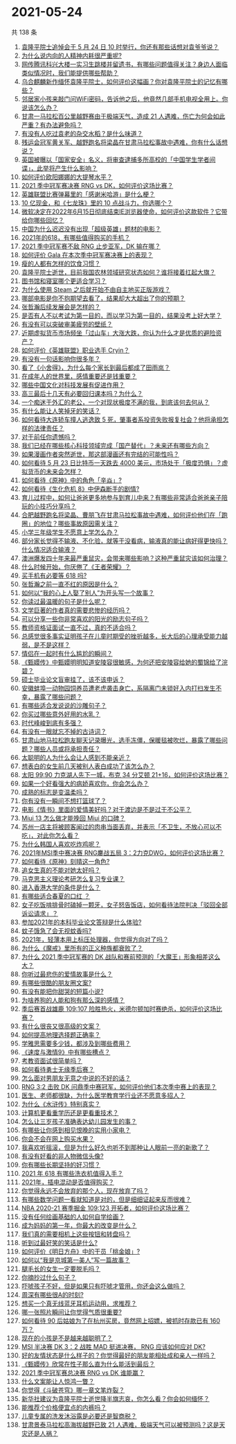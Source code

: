 # 2021-05-24

共 138 条

<!-- BEGIN -->
<!-- 最后更新时间 Mon May 24 2021 15:14:53 GMT+0800 (China Standard Time) -->

1. [袁隆平院士追悼会于 5 月 24 日 10
   时举行，你还有那些话想对袁爷爷说？](https://www.zhihu.com/question/461057842)
2. [为什么说内向的人精神内耗很严重呢?](https://www.zhihu.com/question/438833344)
3. [网传腾讯科兴大楼一实习生跳楼并留遗书，有哪些问题值得关注？身边人面临类似情况时，我们能提供哪些帮助？](https://www.zhihu.com/question/460897836)
4. [乌合麒麟新作缅怀袁隆平院士，如何评价这幅画？你对袁隆平院士的记忆有哪些？](https://www.zhihu.com/question/460974262)
5. [邻居家小孩来敲门问WiFi密码，告诉他之后，他竟然几部手机电视全用上。你说该怎么办？](https://www.zhihu.com/question/331281360)
6. [甘肃一马拉松百公里越野赛由于极端天气，造成 21
   人遇难，伤亡为何会如此严重？有办法避免吗？](https://www.zhihu.com/question/460921357)
7. [有没有人吃过袁老的杂交水稻？是什么味道？](https://www.zhihu.com/question/387581217)
8. [残运会冠军黄关军、越野跑名将梁晶在甘肃马拉松事故中遇难，你有什么话想说？](https://www.zhihu.com/question/460968811)
9. [英国被曝以「国家安全」名义，将审查逮捕多所高校的「中国学生学者间谍」，此举将产生什么影响？](https://www.zhihu.com/question/461115877)
10. [如何评价欧阳娜娜的大提琴水平？](https://www.zhihu.com/question/24905791)
11. [2021 季中冠军赛决赛 RNG vs DK，如何评价这场比赛？](https://www.zhihu.com/question/461037428)
12. [英雄联盟比赛弹幕里的「感谢米哈游」是什么梗？](https://www.zhihu.com/question/459465233)
13. [10 亿现金，和《七龙珠》里的 10 点战斗力，你选哪个？](https://www.zhihu.com/question/460173231)
14. [微软决定在2022年6月15日彻底结束IE浏览器使命，如何评价这款软件？它带给你哪些回忆？](https://www.zhihu.com/question/460468482)
15. [中国为什么迟迟没有出现「超级英雄」题材的电影？](https://www.zhihu.com/question/55011793)
16. [2021年的618，有哪些值得购买的手机？](https://www.zhihu.com/question/454621420)
17. [2021 季中冠军赛不敌 RNG 止步亚军，DK 输在哪？](https://www.zhihu.com/question/461080204)
18. [如何评价 Gala 在本次季中冠军赛决赛上的表现？](https://www.zhihu.com/question/461058033)
19. [瘦的人都有怎样的饮食习惯？](https://www.zhihu.com/question/297324329)
20. [袁隆平院士逝世，目前我国农林领域研究状态如何？谁将接着扛起大旗？](https://www.zhihu.com/question/460815298)
21. [图书馆和寝室哪个更适合学习？](https://www.zhihu.com/question/459749773)
22. [为什么使用 Steam 之后就开始不由自主地买正版游戏？](https://www.zhihu.com/question/40689356)
23. [哪部电影是你不抱期望去看了，结果却大大超出了你的预期？](https://www.zhihu.com/question/459734628)
24. [张哲瀚后续发展会是怎样的？](https://www.zhihu.com/question/453445712)
25. [是否有人不以考试为第一目的，而以学习为第一目的，结果没考上好大学？](https://www.zhihu.com/question/460572682)
26. [有没有可以突破审美疲劳的壁纸？](https://www.zhihu.com/question/450376556)
27. [近期虚拟货币市场频坐「过山车」大涨大跌，你认为什么才是优质的避险资产？](https://www.zhihu.com/question/460590045)
28. [如何评价《英雄联盟》职业选手 Cryin？](https://www.zhihu.com/question/314822598)
29. [有没有一句话影响你很多年？](https://www.zhihu.com/question/362280797)
30. [看了《小舍得》，为什么每个家长到最后都成了田雨岚？](https://www.zhihu.com/question/459006239)
31. [在成年人的世界里，感情重要还是钱重要？](https://www.zhihu.com/question/458799033)
32. [哪些中国文化对科技发展有促进作用？](https://www.zhihu.com/question/460009331)
33. [高三最后十几天有必要回归课本吗？为什么？](https://www.zhihu.com/question/460030488)
34. [一个痴迷于外汇的老公，一个对现状极度不满的我，到底该何去何从？](https://www.zhihu.com/question/455928330)
35. [有什么能让人笑掉牙的笑话？](https://www.zhihu.com/question/456478123)
36. [如何看待大连轿车撞人逃逸致 5
    死，肇事者系投资失败报复社会？他将承担怎样的法律责任？](https://www.zhihu.com/question/460975066)
37. [对于前任你遗憾吗？](https://www.zhihu.com/question/433468613)
38. [我们已经在哪些核心科技领域完成「国产替代」？未来还有哪些方向？](https://www.zhihu.com/question/459893257)
39. [如果漫画作者突然逝世，那这部漫画还有完结的可能性吗？](https://www.zhihu.com/question/460464213)
40. [如何看待 5 月 23 日比特币一天跌去 4000
    美元，市场处于「极度恐惧」？虚拟货币的未来会怎样？](https://www.zhihu.com/question/461095932)
41. [如何看待《原神》中的角色「辛焱」?](https://www.zhihu.com/question/460105419)
42. [如何看待《生化危机 8》中伊森断手的剧情?](https://www.zhihu.com/question/458175918)
43. [育儿过程中，如何让爸爸更多地参与到育儿中来？有哪些非常适合爸爸亲子陪玩的小技巧分享吗？](https://www.zhihu.com/question/460025389)
44. [合肥越野跑名将梁晶、曹朋飞在甘肃马拉松事故中遇难，如何评价他们在「跑圈」的地位？哪些事故原因需关注？](https://www.zhihu.com/question/461006549)
45. [小学三年级学生不愿意上学怎么办？](https://www.zhihu.com/question/294090819)
46. [部分家长觉得不输液、不化验，就等于没看病，输液真的能让病好得更快吗？什么情况适合输液？](https://www.zhihu.com/question/458588694)
47. [澳洲爆发四十年来最严重鼠灾，会带来哪些影响？这种严重鼠灾该如何治理？](https://www.zhihu.com/question/460691340)
48. [什么时候开始，你厌倦了《王者荣耀》？](https://www.zhihu.com/question/459401567)
49. [买手机有必要等 618 吗?](https://www.zhihu.com/question/457283212)
50. [张哲瀚之前一直不红的原因是什么？](https://www.zhihu.com/question/460716232)
51. [如何以“我的心上人娶了别人”为开头写一个故事？](https://www.zhihu.com/question/439648415)
52. [你读过最温暖的句子是什么呢？](https://www.zhihu.com/question/459103089)
53. [文学巨著的作者真的需要悲惨的经历吗？](https://www.zhihu.com/question/460887760)
54. [可以分享一些你非常喜欢的阳光的励志句子吗？](https://www.zhihu.com/question/459087332)
55. [教师资格证面试一直不过，真的不适合吗？](https://www.zhihu.com/question/460195699)
56. [总感觉很多事实证明孩子在儿童时期受的挫折越多，长大后的心理承受能力越弱，是不是这样？](https://www.zhihu.com/question/266704437)
57. [情侣在一起时有什么尴尬的瞬间？](https://www.zhihu.com/question/58489668)
58. [《甄嬛传》中甄嬛明明知道安陵容很敏感，为何还把安陵容给她的蜀锦给了浣碧？](https://www.zhihu.com/question/325114276)
59. [硕士毕业论文盲审挂了，该不该申诉？](https://www.zhihu.com/question/398964694)
60. [安徽蚌埠一动物园饲养员遭老虎袭击身亡，系隔离门未锁好入内打扫发生不幸，暴露了哪些问题？](https://www.zhihu.com/question/461014605)
61. [有哪些适合发说说的沙雕句子？](https://www.zhihu.com/question/363265841)
62. [你买过哪些意外好用的水乳？](https://www.zhihu.com/question/343179934)
63. [时代峰峻到底有多强？](https://www.zhihu.com/question/459886563)
64. [有没有一眼就忘不掉的古诗词？](https://www.zhihu.com/question/442263225)
65. [甘肃山地马拉松跑友聊天记录曝光，选手冻僵，保暖毯被吹烂，暴露了哪些问题？哪些人员或将承担责任？](https://www.zhihu.com/question/460936873)
66. [太聪明的人为什么会让人感到不能亲近？](https://www.zhihu.com/question/449801792)
67. [想表白的女生前几天被别人表白成功了该怎么办？](https://www.zhihu.com/question/457390121)
68. [太阳 99:90 力克湖人先下一城，布克 34 分艾顿
    21+16，如何评价这场比赛？](https://www.zhihu.com/question/461082867)
69. [如果一个好看强大的病娇喜欢你，你会怎么办？](https://www.zhihu.com/question/361078749)
70. [成熟的标志是变温柔吗？](https://www.zhihu.com/question/458040513)
71. [你有没有一瞬间不想打篮球了？](https://www.zhihu.com/question/456341403)
72. [电影《情书》里面的爱情美好吗？对于渡边是不是过于不公平？](https://www.zhihu.com/question/311035807)
73. [Miui 13 怎么做才能挽回 Miui 的口碑？](https://www.zhihu.com/question/460390365)
74. [苏州一店主将被顾客闻过的肉串当面丢弃，并表示「不卫生，不放心可以不吃」，对此你怎么看？](https://www.zhihu.com/question/460604746)
75. [为什么韩国人喜欢吃炸鸡呢？](https://www.zhihu.com/question/22146758)
76. [2021年MSI季中赛决赛 RNG鏖战五局
    3：2力克DWG，如何评价这场比赛？](https://www.zhihu.com/question/461076249)
77. [如何看待《原神》刻晴这一角色?](https://www.zhihu.com/question/421862145)
78. [追女生真的不能对她太好吗？](https://www.zhihu.com/question/435541311)
79. [马克思主义理论考研怎么复习专业课？](https://www.zhihu.com/question/64680706)
80. [进入香港大学的条件是什么？](https://www.zhihu.com/question/20458470)
81. [有哪些适合春夏的口红 ？](https://www.zhihu.com/question/319260175)
82. [女子吃饭啃排骨时磕掉一颗牙，女子怒告饭店，如何看待法院判决「驳回全部诉讼请求」？](https://www.zhihu.com/question/460584839)
83. [参加2021年的本科毕业论文答辩是什么体验?](https://www.zhihu.com/question/459519640)
84. [蚊子饿急了会无视蚊香吗?](https://www.zhihu.com/question/374704654)
85. [2021年，轻薄本用上标压处理器，你觉得方向对了吗？](https://www.zhihu.com/question/460874311)
86. [为什么《魔戒》里所有的正义种族都衰败了？](https://www.zhihu.com/question/457060439)
87. [为什么 2021 季中冠军赛的 DK
    战队和赛前预测的「大魔王」形象相差这么大？](https://www.zhihu.com/question/459640343)
88. [你听过最悲伤的爱情故事是什么？](https://www.zhihu.com/question/41501130)
89. [有哪些很酷的朋友圈文案?](https://www.zhihu.com/question/346046856)
90. [有没有能把你甜哭的短篇小说?](https://www.zhihu.com/question/333114370)
91. [为啥养狗的人能和狗有那么深的感情？](https://www.zhihu.com/question/413857398)
92. [季后赛首战雄鹿 109:107
    险胜热火，米德尔顿加时赛绝杀，如何评价这场比赛？](https://www.zhihu.com/question/460920931)
93. [有什么很丧又很高级的文案？](https://www.zhihu.com/question/444780653)
94. [如何提高地理选择题正确率？](https://www.zhihu.com/question/337971922)
95. [学雅思需要多少钱，都涉及到哪些费用？](https://www.zhihu.com/question/360178959)
96. [《速度与激情9》中有哪些槽点？](https://www.zhihu.com/question/460503368)
97. [考教资面试很简单吗？](https://www.zhihu.com/question/453353319)
98. [如何看待勇士无缘季后赛？](https://www.zhihu.com/question/460793468)
99. [怎么面对男朋友无意之中说的不好的话？](https://www.zhihu.com/question/460839405)
100. [RNG 3:2 击败 DK
     问鼎季中赛冠军，如何评价他们本次季中赛上的表现？](https://www.zhihu.com/question/461077442)
101. [医生、老师都很缺，为什么医学教育学行业还不愿意多招人？](https://www.zhihu.com/question/455946878)
102. [为什么《水浒传》特别真实？](https://www.zhihu.com/question/445932631)
103. [计算机更看重学历还是更看重技术？](https://www.zhihu.com/question/454783960)
104. [怎么让三岁孩子准确表达幼儿园发生的事？](https://www.zhihu.com/question/455057144)
105. [有哪些让你感到相见恨晚的实用小家电？](https://www.zhihu.com/question/425277382)
106. [你会不会在网上购买水果？](https://www.zhihu.com/question/369801334)
107. [我喜欢听摇滚，但是为什么好久也听不到那种让人眼前一亮的新歌了？](https://www.zhihu.com/question/455885166)
108. [有没有好看的非人物微信头像?](https://www.zhihu.com/question/387563344)
109. [你有哪些长期坚持的好习惯？](https://www.zhihu.com/question/447430462)
110. [2021 年 618 有哪些洗衣机值得入手？](https://www.zhihu.com/question/457255379)
111. [2021年，插电混动是否值得购买？](https://www.zhihu.com/question/460152359)
112. [你觉得永远不会放弃的那个人，现在放弃了吗？](https://www.zhihu.com/question/459833856)
113. [有哪些数学问题一看就知道是对的，但是细细证起来反而很难？](https://www.zhihu.com/question/459708225)
114. [NBA 2020-21 赛季掘金 109:123
     开拓者，如何评价这场比赛？](https://www.zhihu.com/question/460937287)
115. [没有任何绘画基础的人如何自学绘画？](https://www.zhihu.com/question/21095093)
116. [成为妈妈的第一年，你最大的改变是什么？](https://www.zhihu.com/question/445013316)
117. [我们真的需要相机上这些按钮和转盘吗？](https://www.zhihu.com/question/459960019)
118. [听到过最好笑的笑话是什么?](https://www.zhihu.com/question/458232484)
119. [如何评价《明日方舟》中的干员「桃金娘」?](https://www.zhihu.com/question/460102315)
120. [如何以“我是京城第一美人”写一篇故事？](https://www.zhihu.com/question/437673871)
121. [腿毛长的女生一定要脱毛吗？](https://www.zhihu.com/question/297055873)
122. [你摘抄过什么句子？](https://www.zhihu.com/question/314121506)
123. [吓唬孩子不好，但是如果只有吓唬才管用，你还会这么做吗？](https://www.zhihu.com/question/460630935)
124. [周深有哪些很A的时刻?](https://www.zhihu.com/question/403704908)
125. [想买一个真无线蓝牙耳机运动用，求推荐？](https://www.zhihu.com/question/274765605)
126. [哪一张照片瞬间让你觉得气质很重要?](https://www.zhihu.com/question/297341335)
127. [如何看待 90 后姑娘为了在杭州买房，竟然网上招嫖，被抓时存款已有 160
     万？](https://www.zhihu.com/question/460671555)
128. [现在的小孩是不是越来越聪明了？](https://www.zhihu.com/question/454361471)
129. [MSI 半决赛 DK 3：2 战胜 MAD 挺进决赛， RNG 应该如何应对
     DK?](https://www.zhihu.com/question/460911302)
130. [好的友情状态是什么样子的？你觉得最好的朋友能相处成和亲人一样吗？](https://www.zhihu.com/question/460839642)
131. [《甄嬛传》欣常在性子那么直为什么能活到最后？](https://www.zhihu.com/question/459465431)
132. [2021 季中冠军赛总决赛 RNG vs DK 谁能赢？](https://www.zhihu.com/question/460911288)
133. [什么文案能让人惊鸿一瞥？](https://www.zhihu.com/question/451181423)
134. [你觉得《斗破苍穹》哪一章文笔炸裂？](https://www.zhihu.com/question/455079084)
135. [新华社建议为袁隆平院士逝世降半旗志哀，你怎么看？你会如何缅怀？](https://www.zhihu.com/question/460853429)
136. [能推荐个价格便宜点的内裤吗？](https://www.zhihu.com/question/408737469)
137. [儿童专属的洗发沐浴露是必要还是智商税？](https://www.zhihu.com/question/460350405)
138. [甘肃景泰马拉松高海拔越野已致 21
     人遇难，极端天气可以被预测吗？这是天灾还是人祸？](https://www.zhihu.com/question/460923810)

<!-- END -->
